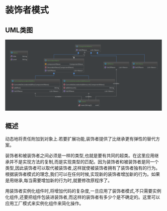 # 装饰者模式

## UML类图
![decorator](../../../../../resources/images/decorator-uml.png)

## 概述
动态地将责任附加到对象上.若要扩展功能,装饰者提供了比继承更有弹性的替代方案。

装饰者和被装饰者之间必须是一样的类型,也就是要有共同的超类。在这里应用继承并不是实现方法的复制,而是实现类型的匹配。因为装饰者和被装饰者是同一个类型,因此装饰者可以取代被装饰者,这样就使被装饰者拥有了装饰者独有的行为。根据装饰者模式的理念,我们可以在任何时候,实现新的装饰者增加新的行为。如果是用继承,每当需要增加新的行为时,就要修改原程序了。

用装饰者实例化组件时,将增加代码的复杂度,一旦应用了装饰者模式,不只需要实例化组件,还要把组件包装进装饰者,而这样的装饰者有多少个是不确定的。这里可以应用工厂模式来实例化组件来简化操作。
